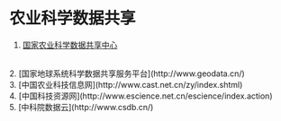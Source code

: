 # 农业科学数据共享

1. [国家农业科学数据共享中心](http://www.agridata.cn/)
<br>
2. [国家地球系统科学数据共享服务平台](http://www.geodata.cn/)
<br>
3. [中国农业科技信息网](http://www.cast.net.cn/zy/index.shtml)
<br>
4. [中国科技资源网](http://www.escience.net.cn/escience/index.action)
<br>
5. [中科院数据云](http://www.csdb.cn/)